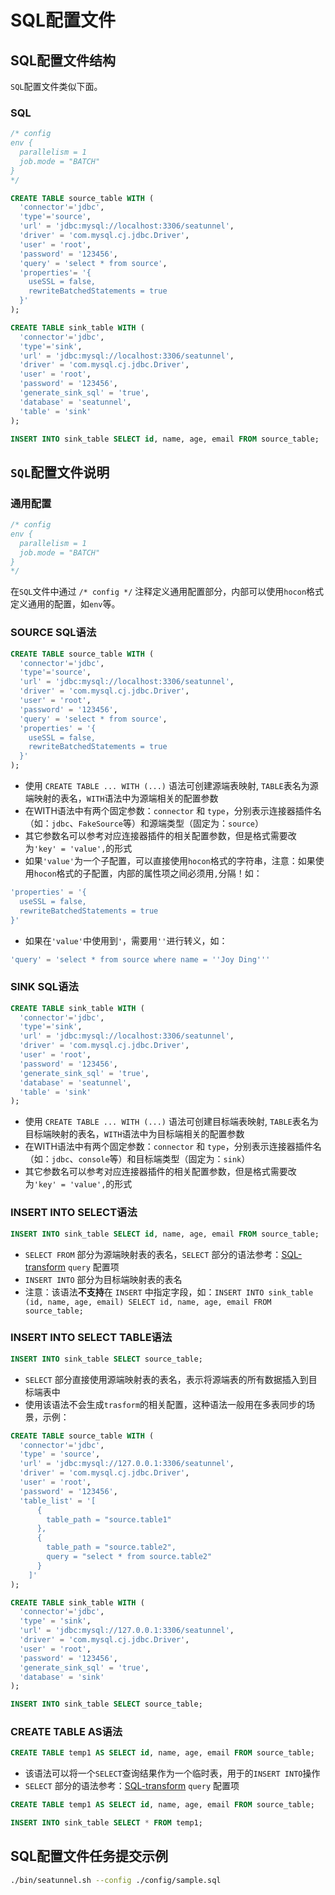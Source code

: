 # SQL配置文件

## SQL配置文件结构

`SQL`配置文件类似下面。

### SQL

```sql
/* config
env {
  parallelism = 1
  job.mode = "BATCH"
}
*/

CREATE TABLE source_table WITH (
  'connector'='jdbc',
  'type'='source',
  'url' = 'jdbc:mysql://localhost:3306/seatunnel',
  'driver' = 'com.mysql.cj.jdbc.Driver',
  'user' = 'root',
  'password' = '123456',
  'query' = 'select * from source',
  'properties'= '{
    useSSL = false,
    rewriteBatchedStatements = true
  }'
);

CREATE TABLE sink_table WITH (
  'connector'='jdbc',
  'type'='sink',
  'url' = 'jdbc:mysql://localhost:3306/seatunnel',
  'driver' = 'com.mysql.cj.jdbc.Driver',
  'user' = 'root',
  'password' = '123456',
  'generate_sink_sql' = 'true',
  'database' = 'seatunnel',
  'table' = 'sink'
);

INSERT INTO sink_table SELECT id, name, age, email FROM source_table;
```

## `SQL`配置文件说明

### 通用配置

```sql
/* config
env {
  parallelism = 1
  job.mode = "BATCH"
}
*/
```

在`SQL`文件中通过 `/* config */` 注释定义通用配置部分，内部可以使用`hocon`格式定义通用的配置，如`env`等。

### SOURCE SQL语法

```sql
CREATE TABLE source_table WITH (
  'connector'='jdbc',
  'type'='source',
  'url' = 'jdbc:mysql://localhost:3306/seatunnel',
  'driver' = 'com.mysql.cj.jdbc.Driver',
  'user' = 'root',
  'password' = '123456',
  'query' = 'select * from source',
  'properties' = '{
    useSSL = false,
    rewriteBatchedStatements = true
  }'
);
```

* 使用 `CREATE TABLE ... WITH (...)` 语法可创建源端表映射, `TABLE`表名为源端映射的表名，`WITH`语法中为源端相关的配置参数
* 在WITH语法中有两个固定参数：`connector` 和 `type`，分别表示连接器插件名（如：`jdbc`、`FakeSource`等）和源端类型（固定为：`source`）
* 其它参数名可以参考对应连接器插件的相关配置参数，但是格式需要改为`'key' = 'value',`的形式
* 如果`'value'`为一个子配置，可以直接使用`hocon`格式的字符串，注意：如果使用`hocon`格式的子配置，内部的属性项之间必须用`,`分隔！如：

```sql
'properties' = '{
  useSSL = false,
  rewriteBatchedStatements = true
}'
```

* 如果在`'value'`中使用到`'`，需要用`''`进行转义，如：

```sql
'query' = 'select * from source where name = ''Joy Ding'''
```

### SINK SQL语法

```sql
CREATE TABLE sink_table WITH (
  'connector'='jdbc',
  'type'='sink',
  'url' = 'jdbc:mysql://localhost:3306/seatunnel',
  'driver' = 'com.mysql.cj.jdbc.Driver',
  'user' = 'root',
  'password' = '123456',
  'generate_sink_sql' = 'true',
  'database' = 'seatunnel',
  'table' = 'sink'
);
```

* 使用 `CREATE TABLE ... WITH (...)` 语法可创建目标端表映射, `TABLE`表名为目标端映射的表名，`WITH`语法中为目标端相关的配置参数
* 在WITH语法中有两个固定参数：`connector` 和 `type`，分别表示连接器插件名（如：`jdbc`、`console`等）和目标端类型（固定为：`sink`）
* 其它参数名可以参考对应连接器插件的相关配置参数，但是格式需要改为`'key' = 'value',`的形式

### INSERT INTO SELECT语法

```sql
INSERT INTO sink_table SELECT id, name, age, email FROM source_table;
```

* `SELECT FROM` 部分为源端映射表的表名，`SELECT` 部分的语法参考：[SQL-transform](../transform-v2/sql.md) `query` 配置项
* `INSERT INTO` 部分为目标端映射表的表名
* 注意：该语法**不支持**在 `INSERT` 中指定字段，如：`INSERT INTO sink_table (id, name, age, email) SELECT id, name, age, email FROM source_table;`

### INSERT INTO SELECT TABLE语法

```sql
INSERT INTO sink_table SELECT source_table;
```

* `SELECT` 部分直接使用源端映射表的表名，表示将源端表的所有数据插入到目标端表中
* 使用该语法不会生成`trasform`的相关配置，这种语法一般用在多表同步的场景，示例：

```sql
CREATE TABLE source_table WITH (
  'connector'='jdbc',
  'type' = 'source',
  'url' = 'jdbc:mysql://127.0.0.1:3306/seatunnel',
  'driver' = 'com.mysql.cj.jdbc.Driver',
  'user' = 'root',
  'password' = '123456',
  'table_list' = '[
      {
        table_path = "source.table1"
      },
      {
        table_path = "source.table2",
        query = "select * from source.table2"
      }
    ]'
);

CREATE TABLE sink_table WITH (
  'connector'='jdbc',
  'type' = 'sink',
  'url' = 'jdbc:mysql://127.0.0.1:3306/seatunnel',
  'driver' = 'com.mysql.cj.jdbc.Driver',
  'user' = 'root',
  'password' = '123456',
  'generate_sink_sql' = 'true',
  'database' = 'sink'
);

INSERT INTO sink_table SELECT source_table;
```

### CREATE TABLE AS语法

```sql
CREATE TABLE temp1 AS SELECT id, name, age, email FROM source_table;
```

* 该语法可以将一个`SELECT`查询结果作为一个临时表，用于的`INSERT INTO`操作
* `SELECT` 部分的语法参考：[SQL-transform](../transform-v2/sql.md) `query` 配置项

```sql
CREATE TABLE temp1 AS SELECT id, name, age, email FROM source_table;

INSERT INTO sink_table SELECT * FROM temp1;
```

## SQL配置文件任务提交示例

```bash
./bin/seatunnel.sh --config ./config/sample.sql
```

